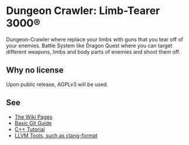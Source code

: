 # Dungeon Crawler: Limb-Tearer 3000®

Dungeon-Crawler where replace your limbs with guns that you tear off of your enemies. 
Battle System like Dragon Quest where you can target different weapons, limbs and body parts of enemies and shoot them off.

## Why no license

Upon public release, AGPLv3 will be used.

## See

* [The Wiki Pages](https://github.com/infomediadesign/projektarbeit-ii-team-7/wiki)
* [Basic Git Guide](https://github.com/infomediadesign/projektarbeit-ii-team-7/wiki/Git-Basics)
* [C++ Tutorial](https://learncpp.com)
* [LLVM Tools, such as clang-format](https://clang.llvm.org/)
